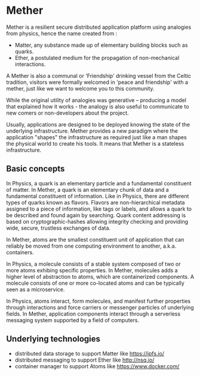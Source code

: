 # Mether

Mether is a resilient secure distributed application platform using analogies from physics, hence the name created from :
* Matter, any substance made up of elementary building blocks such as quarks.
* Ether, a postulated medium for the propagation of non-mechanical interactions.

A Mether is also a communal or 'Friendship' drinking vessel from the Celtic tradition, visitors were formally welcomed in 'peace and friendship' with a mether, just like we want to welcome you to this community.

While the original utility of analogies was generative – producing a model that explained how it works - the analogy is also useful to communicate to new comers or non-developers about the project. 

Usually, applications are designed to be deployed knowing the state of the underlying infrastructure. Mether provides a new paradigm where the application "shapes" the infrastructure as required just like a man shapes the physical world to create his tools. It means that Mether is a stateless infrastructure. 

## Basic concepts

In Physics, a quark is an elementary particle and a fundamental constituent of matter. In Mether, a quark is an elementary chunk of data and a fundamental constituent of information. Like in Physics, there are different types of quarks known as flavors. Flavors are non-hierarchical metadata assigned to a piece of information, like tags or labels, and allows a quark to be described and found again by searching. Quark content addressing is based on cryptographic-hashes allowing integrity checking and providing wide, secure, trustless exchanges of data. 

In Mether, atoms are the smallest constituent unit of application that can reliably be moved from one computing environment to another, a.k.a. containers. 

In Physics, a molecule consists of a stable system composed of two or more atoms exhibing specific properties. In Mether, molecules adds a higher level of abstraction to atoms, which are containerized components. A molecule consists of one or more co-located atoms and can be typically seen as a microservice.

In Physics, atoms interact, form molecules, and manifest further properties through interactions and force carriers or messenger particles of underlying fields. In Mether, application components interact through a serverless messaging system supported by a field of computers.

## Underlying technologies

* distributed data storage to support Matter like https://ipfs.io/
* distributed messaging to support Ether like http://nsq.io/
* container manager to support Atoms like https://www.docker.com/ 



